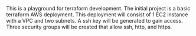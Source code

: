 
This is a playground for terraform development. The initial project is a basic terraform AWS deployment. This deployment will consist of 1 EC2 instance with a VPC and two subnets. A ssh key will be generated to gain access. Three security groups will be created that allow ssh, http, and https. 
